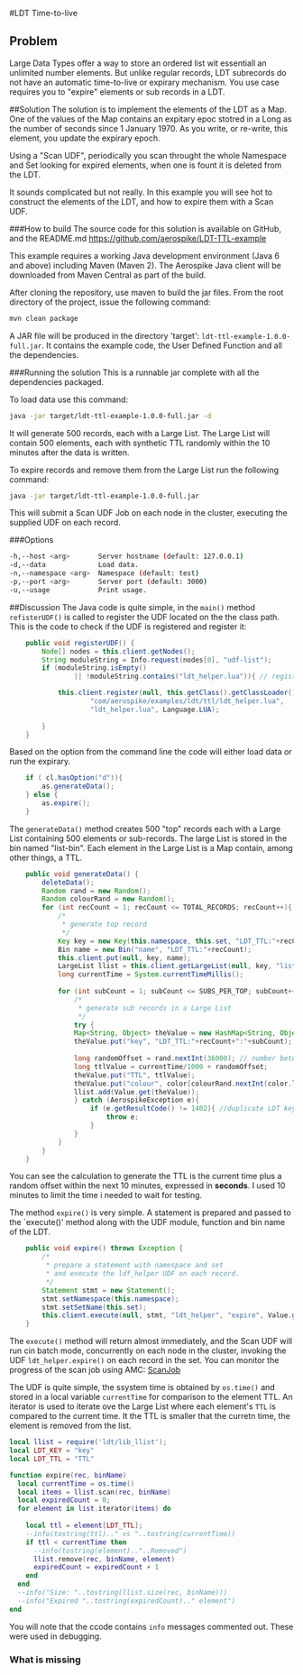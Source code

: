 #LDT Time-to-live

## Problem
Large Data Types offer a way to store an ordered list wit essentiall an unlimited number elements. But unlike regular records, LDT subrecords do not have an automatic time-to-live or expirary mechanism. You use case requires you to "expire" elements or sub records in a LDT.

##Solution
The solution is to implement the elements of the LDT as a Map. One of the values of the Map contains an expitary epoc stotred in a Long as the number of seconds since 1 January 1970. As you write, or re-write, this element, you update the expirary epoch.

Using a "Scan UDF", periodically you scan throught the whole Namespace and Set looking for expired elements, when one is fount it is deleted from the LDT.

It sounds complicated but not really. In this example you will see hot to construct the elements of the LDT, and how to expire them with a Scan UDF.

###How to build
The source code for this solution is available on GitHub, and the README.md 
https://github.com/aerospike/LDT-TTL-example 

This example requires a working Java development environment (Java 6 and above) including Maven (Maven 2). The Aerospike Java client will be downloaded from Maven Central as part of the build.

After cloning the repository, use maven to build the jar files. From the root directory of the project, issue the following command:
```bash
mvn clean package
```
A JAR file will be produced in the directory 'target': `ldt-ttl-example-1.0.0-full.jar`. It contains the example code, the User Defined Function and all the dependencies.

###Running the solution
This is a runnable jar complete with all the dependencies packaged.

To load data use this command:
```bash
java -jar target/ldt-ttl-example-1.0.0-full.jar -d
```
It will generate 500 records, each with a Large List. The Large List will contain 500 elements, each with synthetic TTL randomly within the 10 minutes after the data is written.

To expire records and remove them from the Large List run the following command:
```bash
java -jar target/ldt-ttl-example-1.0.0-full.jar 
```
This will submit a Scan UDF Job on each node in the cluster, executing the supplied UDF on each record.

###Options
```bash
-h,--host <arg>       Server hostname (default: 127.0.0.1)
-d,--data             Load data.
-n,--namespace <arg>  Namespace (default: test)
-p,--port <arg>       Server port (default: 3000)
-u,--usage            Print usage.
```

##Discussion
The Java code is quite simple, in the `main()` method `refisterUDF()` is called to register the UDF located on the the class path. This is the code to check if the UDF is registered and register it:
```java
	public void registerUDF() {
		Node[] nodes = this.client.getNodes();
		String moduleString = Info.request(nodes[0], "udf-list");
		if (moduleString.isEmpty()
				|| !moduleString.contains("ldt_helper.lua")){ // register the udf module

			this.client.register(null, this.getClass().getClassLoader(), 
					"com/aerospike/examples/ldt/ttl/ldt_helper.lua", 
					"ldt_helper.lua", Language.LUA);
			
		}
	}
```

Based on the option from the command line the code will either load data or run the expirary.

```java
	if ( cl.hasOption("d")){
		as.generateData();
	} else {
		as.expire();
	}

```
The `generateData()` method creates 500 "top" records each with a Large List containing 500 elements or sub-records. The large List is stored in the bin named "list-bin". Each element in the Large List is a Map contain, among other things, a TTL.
```java
	public void generateData() {
		deleteData();
		Random rand = new Random();
		Random colourRand = new Random();
		for (int recCount = 1; recCount <= TOTAL_RECORDS; recCount++){
			/*
			 * generate top record
			 */
			Key key = new Key(this.namespace, this.set, "LDT_TTL:"+recCount);
			Bin name = new Bin("name", "LDT_TTL:"+recCount);
			this.client.put(null, key, name);
			LargeList llist = this.client.getLargeList(null, key, "list-bin");
			long currentTime = System.currentTimeMillis();
			
			for (int subCount = 1; subCount <= SUBS_PER_TOP; subCount++){
				/*
				 * generate sub records in a Large List
				 */
				try {
				Map<String, Object> theValue = new HashMap<String, Object>();
				theValue.put("key", "LDT_TTL:"+recCount+":"+subCount);
				
				long randomOffset = rand.nextInt(36000); // number between 0 - 10 minutes in seconds
				long ttlValue = currentTime/1000 + randomOffset;
				theValue.put("TTL", ttlValue);
				theValue.put("colour", color[colourRand.nextInt(color.length)]);
				llist.add(Value.get(theValue));
				} catch (AerospikeException e){
					if (e.getResultCode() != 1402){ //duplicate LDT key
						throw e;
					}
				}
			}
		}
	}
```
You can see the calculation to generate the TTL is the current time plus a random offset within the next 10 minutes, expressed in **seconds**.  I used 10 minutes to limit the time i needed to wait for testing.

The method `expire()` is very simple. A statement is prepared and passed to the `execute()' method along with the UDF module, function and bin name of the LDT.
```java
	public void expire() throws Exception {
		/*
		 * prepare a statement with namespace and set
		 * and execute the ldf_helper UDF on each record.
		 */
		Statement stmt = new Statement();
		stmt.setNamespace(this.namespace);
		stmt.setSetName(this.set);
		this.client.execute(null, stmt, "ldt_helper", "expire", Value.get("list-bin"));
	}
```
The `execute()` method will return almost immediately, and the Scan UDF will run cin batch mode, concurrently on each node in the cluster, invoking the UDF `ldt_helper.expire()` on each record in the set. You can monitor the progress of the scan job using AMC:
[ScanJob](AMCscan.png)

The UDF is quite simple, the ssystem time is obtained by `os.time()` and stored in a local variable `currentTime` for comparison to the element TTL. An iterator is used to iterate ove the Large List where each element's `TTL` is compared to the current time. It the TTL is smaller that the curretn time, the element is removed from the list.
```lua
local llist = require('ldt/lib_llist');
local LDT_KEY = "key"
local LDT_TTL = "TTL"

function expire(rec, binName)
  local currentTime = os.time()
  local items = llist.scan(rec, binName)
  local expiredCount = 0;
  for element in list.iterator(items) do
   
    local ttl = element[LDT_TTL];
    --info(tostring(ttl).." vs "..tostring(currentTime))
    if ttl < currentTime then    
      --info(tostring(element).."..Removed")
      llist.remove(rec, binName, element)
      expiredCount = expiredCount + 1
    end   
  end
  --info("Size: "..tostring(llist.size(rec, binName)))
  --info("Expired "..tostring(expiredCount).." element")
end
```
You will note that the ccode contains `info` messages commented out. These were used in debugging.

### What is missing
